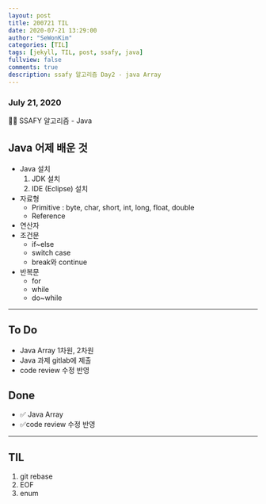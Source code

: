 ```yaml
---
layout: post
title: 200721 TIL
date: 2020-07-21 13:29:00
author: "SeWonKim"
categories: [TIL]
tags: [jekyll, TIL, post, ssafy, java]
fullview: false
comments: true
description: ssafy 알고리즘 Day2 - java Array
---
```


### July 21, 2020

👨‍💻 SSAFY 알고리즘 - Java

## Java 어제 배운 것

- Java 설치
  1. JDK 설치
  2. IDE (Eclipse) 설치
- 자료형
  - Primitive : byte, char, short, int, long, float, double
  - Reference
- 연산자
- 조건문
  - if~else
  - switch case
  - break와 continue
- 반복문
  - for
  - while
  - do~while

---

## To Do

- Java Array 1차원, 2차원
- Java 과제 gitlab에 제출
- code review 수정 반영

## Done

- ✅ Java Array
- ✅code review 수정 반영

---

## TIL

1. git rebase
2. EOF
3. enum
